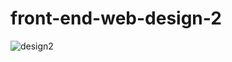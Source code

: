 # front-end-web-design-2

![design2](https://user-images.githubusercontent.com/106776447/171770469-86d99dff-1641-41a1-80e4-1e9b8ad3ccae.png)
